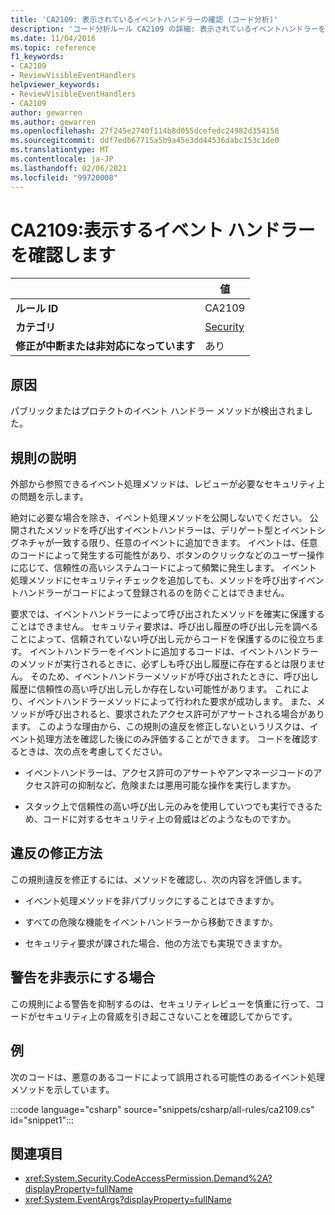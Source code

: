 ```yaml
---
title: 'CA2109: 表示されているイベントハンドラーの確認 (コード分析)'
description: 'コード分析ルール CA2109 の詳細: 表示されているイベントハンドラーを確認する'
ms.date: 11/04/2016
ms.topic: reference
f1_keywords:
- CA2109
- ReviewVisibleEventHandlers
helpviewer_keywords:
- ReviewVisibleEventHandlers
- CA2109
author: gewarren
ms.author: gewarren
ms.openlocfilehash: 27f245e2740f114b8d055dcefedc24982d354158
ms.sourcegitcommit: ddf7edb67715a5b9a45e3dd44536dabc153c1de0
ms.translationtype: MT
ms.contentlocale: ja-JP
ms.lasthandoff: 02/06/2021
ms.locfileid: "99720008"
---
```

# <a name="ca2109-review-visible-event-handlers"></a>CA2109:表示するイベント ハンドラーを確認します

| | 値 |
|-|-|
| **ルール ID** |CA2109|
| **カテゴリ** |[Security](security-warnings.md)|
| **修正が中断または非対応になっています** |あり|

## <a name="cause"></a>原因

パブリックまたはプロテクトのイベント ハンドラー メソッドが検出されました。

## <a name="rule-description"></a>規則の説明

外部から参照できるイベント処理メソッドは、レビューが必要なセキュリティ上の問題を示します。

絶対に必要な場合を除き、イベント処理メソッドを公開しないでください。 公開されたメソッドを呼び出すイベントハンドラーは、デリゲート型とイベントシグネチャが一致する限り、任意のイベントに追加できます。 イベントは、任意のコードによって発生する可能性があり、ボタンのクリックなどのユーザー操作に応じて、信頼性の高いシステムコードによって頻繁に発生します。 イベント処理メソッドにセキュリティチェックを追加しても、メソッドを呼び出すイベントハンドラーがコードによって登録されるのを防ぐことはできません。

要求では、イベントハンドラーによって呼び出されたメソッドを確実に保護することはできません。 セキュリティ要求は、呼び出し履歴の呼び出し元を調べることによって、信頼されていない呼び出し元からコードを保護するのに役立ちます。 イベントハンドラーをイベントに追加するコードは、イベントハンドラーのメソッドが実行されるときに、必ずしも呼び出し履歴に存在するとは限りません。 そのため、イベントハンドラーメソッドが呼び出されたときに、呼び出し履歴に信頼性の高い呼び出し元しか存在しない可能性があります。 これにより、イベントハンドラーメソッドによって行われた要求が成功します。 また、メソッドが呼び出されると、要求されたアクセス許可がアサートされる場合があります。 このような理由から、この規則の違反を修正しないというリスクは、イベント処理方法を確認した後にのみ評価することができます。 コードを確認するときは、次の点を考慮してください。

- イベントハンドラーは、アクセス許可のアサートやアンマネージコードのアクセス許可の抑制など、危険または悪用可能な操作を実行しますか。

- スタック上で信頼性の高い呼び出し元のみを使用していつでも実行できるため、コードに対するセキュリティ上の脅威はどのようなものですか。

## <a name="how-to-fix-violations"></a>違反の修正方法

この規則違反を修正するには、メソッドを確認し、次の内容を評価します。

- イベント処理メソッドを非パブリックにすることはできますか。

- すべての危険な機能をイベントハンドラーから移動できますか。

- セキュリティ要求が課された場合、他の方法でも実現できますか。

## <a name="when-to-suppress-warnings"></a>警告を非表示にする場合

この規則による警告を抑制するのは、セキュリティレビューを慎重に行って、コードがセキュリティ上の脅威を引き起こさないことを確認してからです。

## <a name="example"></a>例

次のコードは、悪意のあるコードによって誤用される可能性のあるイベント処理メソッドを示しています。

:::code language="csharp" source="snippets/csharp/all-rules/ca2109.cs" id="snippet1":::

## <a name="see-also"></a>関連項目

- <xref:System.Security.CodeAccessPermission.Demand%2A?displayProperty=fullName>
- <xref:System.EventArgs?displayProperty=fullName>
